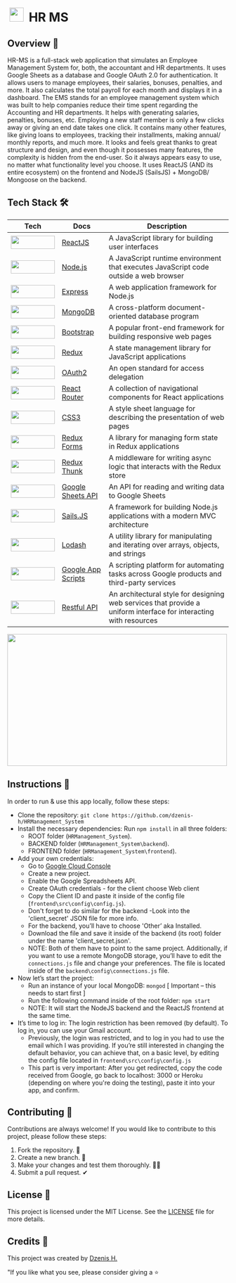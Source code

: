 
# <img src="https://raw.githubusercontent.com/dzenis-h/Mars-EMS/master/frontend/public/favicon.ico" width="32" height="32" style="padding: 5px"> HR MS

## Overview 📂

HR-MS is a full-stack web application that simulates an Employee Management System for, both, the accountant and HR departments. It uses Google Sheets as a database and Google OAuth 2.0 for authentication. It allows users to manage employees, their salaries, bonuses, penalties, and more. It also calculates the total payroll for each month and displays it in a dashboard. The EMS stands for an employee management system which was built to help companies reduce their time spent regarding the Accounting and HR departments.
It helps with generating salaries, penalties, bonuses, etc. Employing a new staff member is only a few clicks away or giving an end date takes one click. It contains many other features, like giving loans to employees, tracking their installments, making annual/ monthly reports, and much more. It looks and feels great thanks to great structure and design, and even though it possesses many features, the complexity is hidden from the end-user. So it always appears easy to use, no matter what functionality level you choose. It uses ReactJS (AND its entire ecosystem) on the frontend and NodeJS (SailsJS) + MongoDB/ Mongoose on the backend.



## Tech Stack 🛠

| Tech                                                                                                                                 | Docs                                                                         | Description                                                                                                       |
| ------------------------------------------------------------------------------------------------------------------------------------ | ---------------------------------------------------------------------------- | ----------------------------------------------------------------------------------------------------------------- |
| <img src="https://img.shields.io/badge/-ReactJS-blue?logo=react&style=for-the-badge" width="100" height="30">                        | [ReactJS](https://reactjs.org/docs/getting-started.html)                     | A JavaScript library for building user interfaces                                                                 |
| <img src="https://img.shields.io/badge/-Node.js-green?logo=node.js&style=for-the-badge" width="100" height="30">                     | [Node.js](https://nodejs.org/en/docs/)                                       | A JavaScript runtime environment that executes JavaScript code outside a web browser                              |
| <img src="https://img.shields.io/badge/-Express-yellow?logo=express&style=for-the-badge" width="100" height="30">                    | [Express](https://expressjs.com/en/4x/api.html)                              | A web application framework for Node.js                                                                           |
| <img src="https://img.shields.io/badge/-MongoDB-brightgreen?logo=mongodb&style=for-the-badge" width="100" height="30">               | [MongoDB](https://docs.mongodb.com/)                                         | A cross-platform document-oriented database program                                                               |
| <img src="https://img.shields.io/badge/-Bootstrap-purple?logo=bootstrap&style=for-the-badge" width="100" height="30">                | [Bootstrap](https://getbootstrap.com/docs/5.0/getting-started/introduction/) | A popular front-end framework for building responsive web pages                                                   |
| <img src="https://img.shields.io/badge/-Redux-pink?logo=redux&style=for-the-badge" width="100" height="30">                          | [Redux](https://redux.js.org/introduction/getting-started)                   | A state management library for JavaScript applications                                                            |
| <img src="https://img.shields.io/badge/-OAuth2-orange?logo=oauth&style=for-the-badge" width="100" height="30">                       | [OAuth2](https://oauth.net/2/)                                               | An open standard for access delegation                                                                            |
| <img src="https://img.shields.io/badge/-React_Router-red?logo=react-router&style=for-the-badge" width="100" height="30">             | [React Router](https://reactrouter.com/web/guides/quick-start)               | A collection of navigational components for React applications                                                    |
| <img src="https://img.shields.io/badge/-CSS3-blue?logo=css3&style=for-the-badge" width="100" height="30">                            | [CSS3](https://developer.mozilla.org/en-US/docs/Web/CSS)                     | A style sheet language for describing the presentation of web pages                                               |
| <img src="https://img.shields.io/badge/-Redux_Forms-purple?logo=redux&style=for-the-badge" width="100" height="30">                  | [Redux Forms](https://redux-form.com/8.3.0/docs/gettingstarted.md/)          | A library for managing form state in Redux applications                                                           |
| <img src="https://img.shields.io/badge/-Redux_Thunk-green?logo=redux&style=for-the-badge" width="100" height="30">                   | [Redux Thunk](https://github.com/reduxjs/redux-thunk)                        | A middleware for writing async logic that interacts with the Redux store                                          |
| <img src="https://img.shields.io/badge/-Google_Sheets_API-yellow?logo=google-sheets&style=for-the-badge" width="100" height="30">    | [Google Sheets API](https://developers.google.com/sheets/api)                | An API for reading and writing data to Google Sheets                                                              |
| <img src="https://img.shields.io/badge/-Sails.JS-black?logo=sails.js&style=for-the-badge" width="100" height="30">                   | [Sails.JS](https://sailsjs.com/documentation/reference)                      | A framework for building Node.js applications with a modern MVC architecture                                      |
| <img src="https://img.shields.io/badge/-Lodash-gray?logo=lodash&style=for-the-badge" width="100" height="30">                        | [Lodash](https://lodash.com/docs/)                                           | A utility library for manipulating and iterating over arrays, objects, and strings                                |
| <img src="https://img.shields.io/badge/-Google_App_Scripts-red?logo=google-apps-script&style=for-the-badge" width="100" height="30"> | [Google App Scripts](https://developers.google.com/apps-script)              | A scripting platform for automating tasks across Google products and third-party services                         |
| <img src="https://img.shields.io/badge/-Restful_API-brown?logo=rest&style=for-the-badge" width="100" height="30">                    | [Restful API](https://restfulapi.net/)                                       | An architectural style for designing web services that provide a uniform interface for interacting with resources |

<img src="https://raw.githubusercontent.com/dzenis-h/Mars-EMS/c0ea5eaad953548777c7f006faf65081f41b0ea1/stack.svg" width="500" height="300">

## Instructions 📝

In order to run & use this app locally, follow these steps:

- Clone the repository: `git clone https://github.com/dzenis-h/HRManagement_System`
- Install the necessary dependencies: Run `npm install` in all three folders:
  - ROOT folder (`HRManagement_System`).
  - BACKEND folder (`HRManagement_System\backend`).
  - FRONTEND folder (`HRManagement_System\frontend`).
- Add your own credentials:
  - Go to [Google Cloud Console](https://console.cloud.google.com/)
  - Create a new project.
  - Enable the Google Spreadsheets API.
  - Create OAuth credentials - for the client choose Web client
  - Copy the Client ID and paste it inside of the config file (`frontend\src\config\config.js`).
  - Don't forget to do similar for the backend -Look into the 'client_secret' JSON file for more info.
  - For the backend, you’ll have to choose 'Other’ aka Installed.
  - Download the file and save it inside of the backend (its root) folder under the name 'client_secret.json'.
  - NOTE: Both of them have to point to the same project. Additionally, if you want to use a remote MongoDB storage, you’ll have to edit the `connections.js` file and change your preferences. The file is located inside of the `backend\config\connections.js` file.
- Now let’s start the project:
  - Run an instance of your local MongoDB: `mongod` [ Important – this needs to start first ]
  - Run the following command inside of the root folder: `npm start`
  - NOTE: It will start the NodeJS backend and the ReactJS frontend at the same time.
- It’s time to log in: The login restriction has been removed (by default). To log in, you can use your Gmail account.
  - Previously, the login was restricted, and to log in you had to use the email which I was providing. If you’re still interested in changing the default behavior, you can achieve that, on a basic level, by editing the config file located in `frontend\src\config\config.js`
  - This part is very important: After you get redirected, copy the code received from Google, go back to localhost: 3000 or Heroku (depending on where you're doing the testing), paste it into your app, and confirm.

## Contributing 🙌

Contributions are always welcome! If you would like to contribute to this project, please follow these steps:

1. Fork the repository. 🍴
2. Create a new branch. 🌵
3. Make your changes and test them thoroughly. 👨‍💻
4. Submit a pull request. ✔

## License 📄

This project is licensed under the MIT License. See the [LICENSE](https://docs.google.com/document/d/11WK7tVoTFRMcWCuGZQCRWxEsDUEJ_6ArtfV-NjWcBCU/edit?usp=sharing) file for more details.

## Credits 👾

This project was created by [Dzenis H.](https://dzenis.tech)

"If you like what you see, please consider giving a ⭐️
